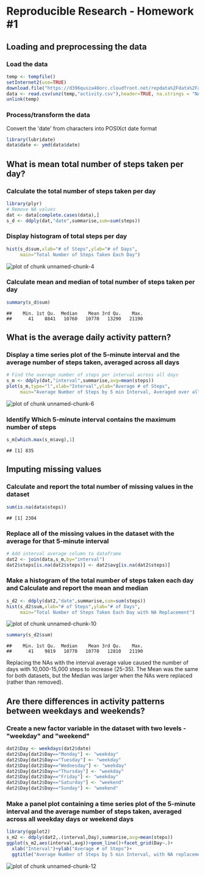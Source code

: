 Reproducible Research - Homework #1
=======================================

## Loading and preprocessing the data

### Load the data


```r
temp <- tempfile()
setInternet2(use=TRUE)
download.file("https://d396qusza40orc.cloudfront.net/repdata%2Fdata%2Factivity.zip",temp,mode="wb")
data <- read.csv(unz(temp,"activity.csv"),header=TRUE, na.strings = "NA")
unlink(temp)
```

### Process/transform the data

Convert the 'date' from characters into POSIXct date format


```r
library(lubridate)
data$date <- ymd(data$date)
```

## What is mean total number of steps taken per day?

### Calculate the total number of steps taken per day


```r
library(plyr)
# Remove NA values
dat <- data[complete.cases(data),]
s_d <- ddply(dat,"date",summarise,sum=sum(steps))
```
### Display histogram of total steps per day

```r
hist(s_d$sum,xlab="# of Steps",ylab="# of Days",
     main="Total Number of Steps Taken Each Day")
```

![plot of chunk unnamed-chunk-4](figure/unnamed-chunk-4-1.png) 

### Calculate mean and median of total number of steps taken per day

```r
summary(s_d$sum)
```

```
##    Min. 1st Qu.  Median    Mean 3rd Qu.    Max. 
##      41    8841   10760   10770   13290   21190
```

## What is the average daily activity pattern?
### Display a time series plot of the 5-minute interval  and the average number of steps taken, averaged across all days


```r
# Find the average number of steps per interval across all days
s_m <- ddply(dat,"interval",summarise,avg=mean(steps))
plot(s_m,type="l",xlab="Interval",ylab="Average # of Steps",
     main="Average Number of Steps by 5 min Interval, Averaged over all days")
```

![plot of chunk unnamed-chunk-6](figure/unnamed-chunk-6-1.png) 

### Identify Which 5-minute interval contains the maximum number of steps


```r
s_m[which.max(s_m$avg),1]
```

```
## [1] 835
```
## Imputing missing values

### Calculate and report the total number of missing values in the dataset


```r
sum(is.na(data$steps))
```

```
## [1] 2304
```

### Replace all of the missing values in the dataset with the average for that 5-minute interval


```r
# Add interval average column to dataframe
dat2 <- join(data,s_m,by="interval")
dat2$steps[is.na(dat2$steps)] <- dat2$avg[is.na(dat2$steps)]
```

### Make a histogram of the total number of steps taken each day and Calculate and report the mean and median

```r
s_d2 <- ddply(dat2,"date",summarise,sum=sum(steps))
hist(s_d2$sum,xlab="# of Steps",ylab="# of Days",
     main="Total Number of Steps Taken Each Day with NA Replacement")
```

![plot of chunk unnamed-chunk-10](figure/unnamed-chunk-10-1.png) 

```r
summary(s_d2$sum)
```

```
##    Min. 1st Qu.  Median    Mean 3rd Qu.    Max. 
##      41    9819   10770   10770   12810   21190
```

Replacing the NAs with the interval average value caused the number of days with 10,000-15,000 steps to increase (25-35). The Mean was the same for both datasets, but the Median was larger when the NAs were replaced (rather than removed).

## Are there differences in activity patterns between weekdays and weekends?

### Create a new factor variable in the dataset with two levels - "weekday" and "weekend"


```r
dat2$Day <- weekdays(dat2$date)
dat2$Day[dat2$Day=="Monday"] <- "weekday"
dat2$Day[dat2$Day=="Tuesday"] <- "weekday"
dat2$Day[dat2$Day=="Wednesday"] <- "weekday"
dat2$Day[dat2$Day=="Thursday"] <- "weekday"
dat2$Day[dat2$Day=="Friday"] <- "weekday"
dat2$Day[dat2$Day=="Saturday"] <- "weekend"
dat2$Day[dat2$Day=="Sunday"] <- "weekend"
```

### Make a panel plot containing a time series plot of the 5-minute interval and the average number of steps taken, averaged across all weekday days or weekend days


```r
library(ggplot2)
s_m2 <- ddply(dat2,.(interval,Day),summarise,avg=mean(steps))
ggplot(s_m2,aes(interval,avg))+geom_line()+facet_grid(Day~.)+
  xlab("Interval")+ylab("Average # of Steps")+
  ggtitle("Average Number of Steps by 5 min Interval, with NA replacement")
```

![plot of chunk unnamed-chunk-12](figure/unnamed-chunk-12-1.png) 
